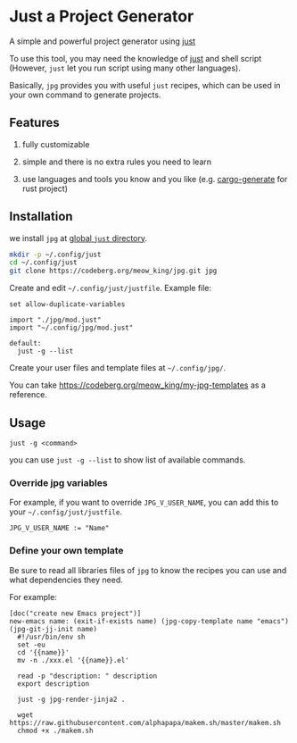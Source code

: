 # Just a Project Generator

A simple and powerful project generator using
[just](https://github.com/casey/just)

To use this tool, you may need the knowledge of
[just](https://github.com/casey/just) and shell script (However, `just`
let you run script using many other languages).

Basically, `jpg` provides you with useful `just` recipes, which can be
used in your own command to generate projects.

## Features

1.  fully customizable

2.  simple and there is no extra rules you need to learn

3.  use languages and tools you know and you like (e.g.
    [cargo-generate](https://github.com/cargo-generate/cargo-generate)
    for rust project)

## Installation

we install `jpg` at [global `just`
directory](https://github.com/casey/just?tab=readme-ov-file#global-and-user-justfiles).

``` sh
mkdir -p ~/.config/just
cd ~/.config/just
git clone https://codeberg.org/meow_king/jpg.git jpg
```

Create and edit `~/.config/just/justfile`. Example file:

``` justfile
set allow-duplicate-variables

import "./jpg/mod.just"
import "~/.config/jpg/mod.just"

default:
  just -g --list
```

Create your user files and template files at `~/.config/jpg/`.

You can take <https://codeberg.org/meow_king/my-jpg-templates> as a
reference.

## Usage

    just -g <command>

you can use `just -g --list` to show list of available commands.

### Override jpg variables

For example, if you want to override `JPG_V_USER_NAME`, you can add this
to your `~/.config/just/justfile`.

``` just
JPG_V_USER_NAME := "Name"
```

### Define your own template

Be sure to read all libraries files of `jpg` to know the recipes you can
use and what dependencies they need.

For example:

``` just
[doc("create new Emacs project")]
new-emacs name: (exit-if-exists name) (jpg-copy-template name "emacs") (jpg-git-jj-init name)
  #!/usr/bin/env sh
  set -eu
  cd '{{name}}'
  mv -n ./xxx.el '{{name}}.el'
  
  read -p "description: " description
  export description
  
  just -g jpg-render-jinja2 .
  
  wget https://raw.githubusercontent.com/alphapapa/makem.sh/master/makem.sh
  chmod +x ./makem.sh
```
